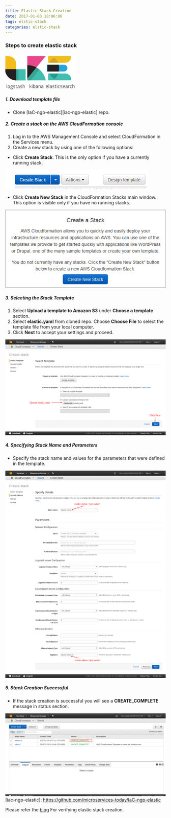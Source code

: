 ```yaml
---
title: Elastic Stack Creation
date: 2017-01-03 18:06:06
tags: elstic-stack
categories: elstic-stack
---
```


### Steps to create elastic stack
![image](../../images/elastic-stack/elastic-stack.png)
##### 1. Download template file
- Clone [IaC-ngp-elastic][iac-ngp-elastic] repo.

##### 2. Create a stack on the AWS CloudFormation console
1. Log in to the AWS Management Console and select CloudFormation in the Services menu.
2. Create a new stack by using one of the following options:
 - Click **Create Stack**. This is the only option if you have a currently running stack.

![image](../../images/elastic-stack/console-create-stack-button.png)
 - Click **Create New Stack** in the CloudFormation Stacks main window. This option is visible only if you have no running stacks.

![image](../../images/elastic-stack/console-create-stack-button1.png)

##### 3. Selecting the Stack Template
1. Select **Upload a template to Amazon S3** under **Choose a template** section.
2. Select **elastic.yaml** from cloned repo. Choose **Choose File** to select the template file from your local computer.
3. Click **Next** to accept your settings and proceed.

![image](../../images/elastic-stack/select-template.png)

##### 4. Specifying Stack Name and Parameters
- Specify the stack name and values for the parameters that were defined in the template.

![image](../../images/elastic-stack/parameters.png)

##### 5. Stack Creation Successful
- If the stack creation is successful you will see a **CREATE_COMPLETE** message in status section.

![image](../../images/elastic-stack/creation-completed.png)
[iac-ngp-elastic]: <https://github.com/microservices-today/IaC-ngp-elastic>

Please refer the [blog](Steps-to-verify-elastic-stack-creation.md) For verifying  elastic stack creation.